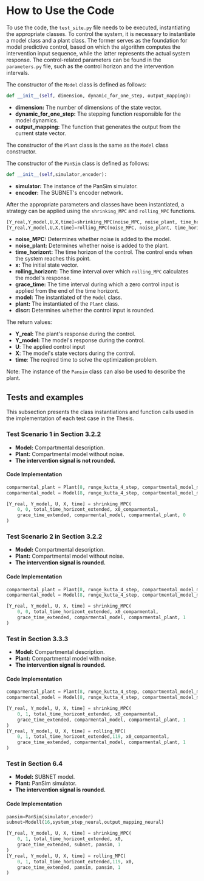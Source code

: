 # How to Use the Code 

To use the code, the `test_site.py` file needs to be executed, instantiating the appropriate classes. To control the system, it is necessary to instantiate a model class and a plant class.  The former serves as the foundation for model predictive control, based on which the algorithm computes the intervention input sequence, while the latter represents the actual system response.  The control-related parameters can be found in the `parameters.py` file, such as the control horizon and the intervention intervals.  

The constructor of the `Model` class is defined as follows:  

```python
def __init__(self, dimension, dynamic_for_one_step, output_mapping):
```
- **dimension:** The number of dimensions of the state vector.
- **dynamic_for_one_step:** The stepping function responsible for the model dynamics.
- **output_mapping:** The function that generates the output from the current state vector.

The constructor of the `Plant` class is the same as the `Model` class constructor.

The constructor of the `PanSim` class is defined as follows:  

```python
def __init__(self,simulator,encoder):
```
- **simulator:** The instance of the PanSim simulator.
- **encoder:** The SUBNET's encoder network.

After the appropriate parameters and classes have been instantiated, a strategy can be applied using the `shrinking_MPC` and `rolling_MPC` functions.  

```python
[Y_real,Y_model,U,X,time]=shrinking_MPC(noise_MPC, noise_plant, time_horizon, x, grace_time, model, plant, discr)
[Y_real,Y_model,U,X,time]=rolling_MPC(noise_MPC, noise_plant, time_horizon, rolling_horizon, x, grace_time, model, plant, discr)
```
- **noise_MPC:** Determines whether noise is added to the model.
- **noise_plant:** Determines whether noise is added to the plant.
- **time_horizont:** The time horizon of the control. The control ends when the system reaches this point.
- **x:** The initial state vector.
- **rolling_horizont:** The time interval over which `rolling_MPC` calculates the model's response.
- **grace_time:** The time interval during which a zero control input is applied from the end of the time horizont.
-  **model:** The instantiated of the `Model` class.
- **plant:** The instantiated of the `Plant` class.
- **discr:** Determines whether the control input is rounded.

The return values:

- **Y_real:** The plant's response during the control.
- **Y_model:** The model's response during the control.
- **U**: The applied control input
- **X**: The model's state vectors during the control.
- **time**: The reqired time to solve the optimization problem.

Note: The instance of the `Pansim` class can also be used to describe the plant.

## Tests and examples

This subsection presents the class instantiations and function calls used in the implementation of each test case in the Thesis.  


### Test Scenario 1 in Section 3.2.2
- **Model:** Compartmental description.  
- **Plant:** Compartmental model without noise.  
- **The intervention signal is not rounded.**  

#### Code Implementation  
```python
comparmental_plant = Plant(8, runge_kutta_4_step, compartmental_model_mapping)
comparmental_model = Model(8, runge_kutta_4_step, compartmental_model_mapping)

[Y_real, Y_model, U, X, time] = shrinking_MPC(
    0, 0, total_time_horizont_extended, x0_comparmental, 
    grace_time_extended, comparmental_model, comparmental_plant, 0
)
```
### Test Scenario 2 in Section 3.2.2
- **Model:** Compartmental description.  
- **Plant:** Compartmental model without noise.  
- **The intervention signal is rounded.**  

#### Code Implementation  
```python
comparmental_plant = Plant(8, runge_kutta_4_step, compartmental_model_mapping)
comparmental_model = Model(8, runge_kutta_4_step, compartmental_model_mapping)

[Y_real, Y_model, U, X, time] = shrinking_MPC(
    0, 0, total_time_horizont_extended, x0_comparmental, 
    grace_time_extended, comparmental_model, comparmental_plant, 1
)
```
### Test in Section 3.3.3
- **Model:** Compartmental description.  
- **Plant:** Compartmental model with noise.  
- **The intervention signal is rounded.**  

#### Code Implementation  
```python
comparmental_plant = Plant(8, runge_kutta_4_step, compartmental_model_mapping)
comparmental_model = Model(8, runge_kutta_4_step, compartmental_model_mapping)

[Y_real, Y_model, U, X, time] = shrinking_MPC(
    0, 1, total_time_horizont_extended, x0_comparmental, 
    grace_time_extended, comparmental_model, comparmental_plant, 1
)
[Y_real, Y_model, U, X, time] = rolling_MPC(
    0, 1, total_time_horizont_extended,119, x0_comparmental, 
    grace_time_extended, comparmental_model, comparmental_plant, 1
)
```
### Test in Section 6.4
- **Model:** SUBNET model.  
- **Plant:** PanSim simulator.
- **The intervention signal is rounded.**  

#### Code Implementation  
```python
pansim=PanSim(simulator,encoder)
subnet=Modell(16,system_step_neural,output_mapping_neural)

[Y_real, Y_model, U, X, time] = shrinking_MPC(
    0, 1, total_time_horizont_extended, x0, 
    grace_time_extended, subnet, pansim, 1
)
[Y_real, Y_model, U, X, time] = rolling_MPC(
    0, 1, total_time_horizont_extended,119, x0, 
    grace_time_extended, pansim, pansim, 1
)
```



